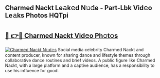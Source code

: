 ## Charmed Nackt Le𝚊k𝚎d N𝚞𝚍e - Part-Lbk Vid𝚎o Le𝚊ks Photos HQTpi

# <h2><a href="http://fb1k9r.evod.top/?m=Charmed+Nackt">🔗 👉🔴 Charmed Nackt Vid𝚎o Ph𝚘t𝚘s</a></h2>

[![Charmed Nackt N𝚞d𝚎s](https://i.imgur.com/8V9OHl7.gif)](http://fb1k9r.evod.top/?m=Charmed+Nackt)
Social media celebrity Charmed Nackt and content producer, known for sharing dance and lifestyle themes through collaborative dance routines and brief videos. A public figure like Charmed Nackt, with a large platform and a captive audience, has a responsibility to use his influence for good. 
